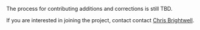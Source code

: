 The process for contributing additions and corrections is still TBD.

If you are interested in joining the project, contact contact [Chris Brightwell](https://github.com/chrisbrightwell).
